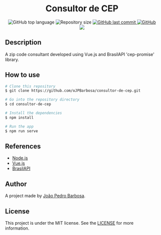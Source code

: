 <p align="center">
  <h1 align="center">Consultor de CEP</h1>
</p>

<p align="center">
  <img alt="GitHub top language" src="https://img.shields.io/github/languages/top/oJPBarbosa/consultor-de-cep.svg">

  <img alt="Repository size" src="https://img.shields.io/github/repo-size/oJPBarbosa/consultor-de-cep.svg">

  <a href="https://github.com/oJPBarbosa/consultor-de-cep/commits/master">
    <img alt="GitHub last commit" src="https://img.shields.io/github/last-commit/oJPBarbosa/consultor-de-cep.svg">
  </a>

  <a href="https://github.com/oJPBarbosa/consultor-de-cep/blob/main/LICENSE">
    <img alt="GitHub" src="https://img.shields.io/github/license/oJPBarbosa/consultor-de-cep.svg">
  </a>
  
  <a href="https://www.codacy.com/gh/oJPBarbosa/consultor-de-cep/dashboard?utm_source=github.com&amp;utm_medium=referral&amp;utm_content=oJPBarbosa/consultor-de-cep&amp;utm_campaign=Badge_Grade">
    <img src="https://app.codacy.com/project/badge/Grade/70d423184df84f4a8bffeb9ac7f4bd48">
  </a>
</p>

## Description
A zip code consultant developed using Vue.js and BrasilAPI 'cep-promise' library.

## How to use

```bash
# Clone this repository
$ git clone https://github.com/oJPBarbosa/consultor-de-cep.git

# Go into the repository directory
$ cd consultor-de-cep

# Install the dependencies
$ npm install

# Run the app
$ npm run serve
```

## References

- [Node.js](https://nodejs.org/)
- [Vue.js](https://vuejs.org/)
- [BrasilAPI](https://github.com/BrasilAPI/)

## Author
A project made by [João Pedro Barbosa](https://github.com/oJPBarbosa).

## License
This project is under the MIT license. See the [LICENSE](https://github.com/oJPBarbosa/consultor-de-cep/blob/main/LICENSE) for more information.
